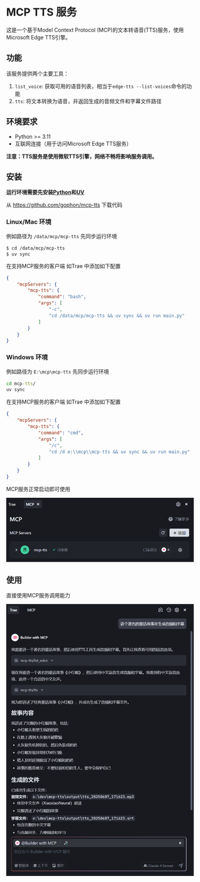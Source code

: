 # MCP TTS 服务

这是一个基于Model Context Protocol (MCP)的文本转语音(TTS)服务，使用Microsoft Edge TTS引擎。

## 功能

该服务提供两个主要工具：

1. `list_voice`: 获取可用的语音列表，相当于`edge-tts --list-voices`命令的功能
2. `tts`: 将文本转换为语音，并返回生成的音频文件和字幕文件路径

## 环境要求

- Python >= 3.11
- 互联网连接（用于访问Microsoft Edge TTS服务）

**注意：TTS服务是使用微软TTS引擎，网络不畅将影响服务调用。**

## 安装

**运行环境需要先安装[Python](https://python.org)和[UV](https://docs.astral.sh/uv/getting-started/installation/)**

从 https://github.com/gophon/mcp-tts 下载代码

### Linux/Mac 环境

例如路径为 `/data/mcp/mcp-tts` 先同步运行环境

```shell
$ cd /data/mcp/mcp-tts
$ uv sync
```

在支持MCP服务的客户端 如Trae 中添加如下配置

```json
{
    "mcpServers": {
        "mcp-tts": {
            "command": "bash",
            "args": [
                "-c",
                "cd /data/mcp/mcp-tts && uv sync && uv run main.py"
            ]
        }
    }
}
```

### Windows 环境

例如路径为 `E:\mcp\mcp-tts` 先同步运行环境

```cmd
cd mcp-tts/
uv sync
```

在支持MCP服务的客户端 如Trae 中添加如下配置

```json
{
    "mcpServers": {
        "mcp-tts": {
            "command": "cmd",
            "args": [
                "/c",
                "cd /d e:\\mcp\\mcp-tts && uv sync && uv run main.py"
            ]
        }
    }
}
```

MCP服务正常启动即可使用

![MCP](.\screen_shot_mcp.png)



## 使用

直接使用MCP服务调用能力

![生成音频和字幕](.\screen_shot00.png)
